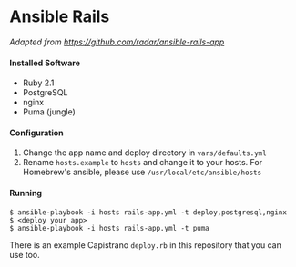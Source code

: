 # Ansible Rails 

*Adapted from https://github.com/radar/ansible-rails-app*

#### Installed Software

- Ruby 2.1
- PostgreSQL
- nginx
- Puma (jungle)

#### Configuration

1. Change the app name and deploy directory in `vars/defaults.yml`
2. Rename `hosts.example` to `hosts` and change it to your hosts. For Homebrew's
   ansible, please use `/usr/local/etc/ansible/hosts`

#### Running

    $ ansible-playbook -i hosts rails-app.yml -t deploy,postgresql,nginx
    $ <deploy your app>
    $ ansible-playbook -i hosts rails-app.yml -t puma

There is an example Capistrano `deploy.rb` in this repository that you can use too.

